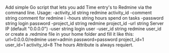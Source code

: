 Add simple Go script that lets you add Time entry's to Redmine via the command line. 
Usage: 
-activity_id string redmine activity_id 
-comment string comment for redmine i
-hours string hours spend on tasks 
-password string login password 
-project_id string redmine project_id 
-url string Server IP (default "0.0.0.0") 
-user string login user 
-user_id string redmine user_id 
or create a .redmine file in your home folder and fill it like this: 
url=0.0.0.0/redmine 
user=admin 
password=password 
project_id=1 
user_id=1 
activity_id=8 
The hours Attribute is always requiert.
